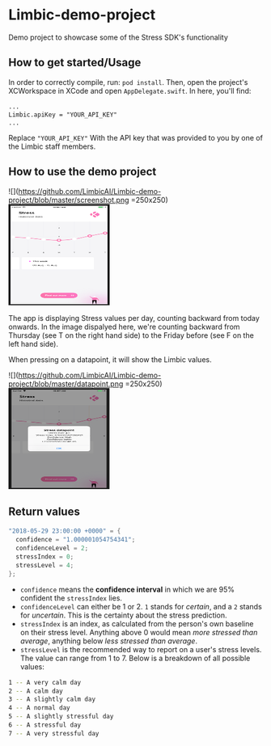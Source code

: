 # Limbic-demo-project
Demo project to showcase some of the Stress SDK's functionality

## How to get started/Usage

In order to correctly compile, run: `pod install`.
Then, open the project's XCWorkspace in XCode and open `AppDelegate.swift`. In here, you'll find:

```
...
Limbic.apiKey = "YOUR_API_KEY"
...

```

Replace `"YOUR_API_KEY"` With the API key that was provided to you by one of the Limbic staff members.

## How to use the demo project

![](https://github.com/LimbicAI/Limbic-demo-project/blob/master/screenshot.png =250x250)
<img src="https://github.com/LimbicAI/Limbic-demo-project/blob/master/screenshot.png" width="200" height="200" />

The app is displaying Stress values per day, counting backward from today onwards.
In the image dispalyed here, we're counting backward from Thursday (see T on the right hand side) to the Friday before (see F on the left hand side).

When pressing on a datapoint, it will show the Limbic values.

![](https://github.com/LimbicAI/Limbic-demo-project/blob/master/datapoint.png =250x250)
<img src="https://github.com/LimbicAI/Limbic-demo-project/blob/master/datapoint.png" width="200" height="200" />


## Return values

```swift
"2018-05-29 23:00:00 +0000" = {
  confidence = "1.000001054754341";
  confidenceLevel = 2;
  stressIndex = 0;
  stressLevel = 4;
};
```

* `confidence` means the **confidence interval** in which we are 95% confident the `stressIndex` lies.
* `confidenceLevel` can either be 1 or 2. `1` stands for *certain*, and a `2` stands for *uncertain*. This is the certainty about the stress prediction.
* `stressIndex` is an index, as calculated from the person's own baseline on their stress level. Anything above 0 would mean *more stressed than average*, anything below *less stressed than average*.
* `stressLevel` is the recommended way to report on a user's stress levels. The value can range from 1 to 7. Below is a breakdown of all possible values:

```bash
1 -- A very calm day
2 -- A calm day
3 -- A slightly calm day
4 -- A normal day
5 -- A slightly stressful day
6 -- A stressful day
7 -- A very stressful day
```  
